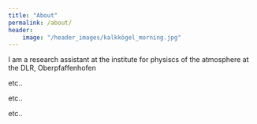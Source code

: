 ```yaml
---
title: "About"
permalink: /about/
header: 
    image: "/header_images/kalkkögel_morning.jpg"
---
```


I am a research assistant at the institute for physiscs of the atmosphere at the DLR, Oberpfaffenhofen

etc..

etc..

etc..